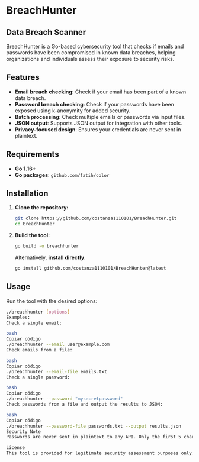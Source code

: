 # BreachHunter
## Data Breach Scanner

BreachHunter is a Go-based cybersecurity tool that checks if emails and passwords have been compromised in known data breaches, helping organizations and individuals assess their exposure to security risks.

## Features
- **Email breach checking**: Check if your email has been part of a known data breach.
- **Password breach checking**: Check if your passwords have been exposed using k-anonymity for added security.
- **Batch processing**: Check multiple emails or passwords via input files.
- **JSON output**: Supports JSON output for integration with other tools.
- **Privacy-focused design**: Ensures your credentials are never sent in plaintext.

## Requirements
- **Go 1.16+**
- **Go packages**: `github.com/fatih/color`

## Installation

1. **Clone the repository:**
    ```bash
    git clone https://github.com/costanza1110101/BreachHunter.git
    cd BreachHunter
    ```

2. **Build the tool:**
    ```bash
    go build -o breachhunter
    ```

    Alternatively, **install directly**:
    ```bash
    go install github.com/costanza1110101/BreachHunter@latest
    ```

## Usage

Run the tool with the desired options:

```bash
./breachhunter [options]
Examples:
Check a single email:

bash
Copiar código
./breachhunter --email user@example.com
Check emails from a file:

bash
Copiar código
./breachhunter --email-file emails.txt
Check a single password:

bash
Copiar código
./breachhunter --password "mysecretpassword"
Check passwords from a file and output the results to JSON:

bash
Copiar código
./breachhunter --password-file passwords.txt --output results.json
Security Note
Passwords are never sent in plaintext to any API. Only the first 5 characters of the SHA-1 hash are transmitted, ensuring your passwords remain secure during the checking process.

License
This tool is provided for legitimate security assessment purposes only.
